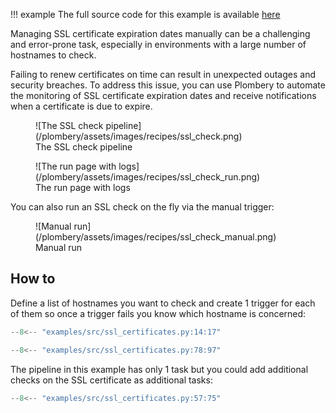 !!! example
    The full source code for this example is available
    [here](https://github.com/lucafaggianelli/plombery/blob/main/examples/src/ssl_certificates.py)

Managing SSL certificate expiration dates manually can be a challenging and error-prone task,
especially in environments with a large number of hostnames to check.

Failing to renew certificates on time can result in unexpected outages and security breaches.
To address this issue, you can use Plombery to automate the monitoring of SSL certificate expiration
dates and receive notifications when a certificate is due to expire.

<figure markdown>
  ![The SSL check pipeline](/plombery/assets/images/recipes/ssl_check.png)
  <figcaption>The SSL check pipeline</figcaption>
</figure>

<figure markdown>
  ![The run page with logs](/plombery/assets/images/recipes/ssl_check_run.png)
  <figcaption>The run page with logs</figcaption>
</figure>

You can also run an SSL check on the fly via the manual trigger:

<figure markdown>
  ![Manual run](/plombery/assets/images/recipes/ssl_check_manual.png)
  <figcaption>Manual run</figcaption>
</figure>

## How to

Define a list of hostnames you want to check and create 1 trigger for each of them so
once a trigger fails you know which hostname is concerned:

```py
--8<-- "examples/src/ssl_certificates.py:14:17"

--8<-- "examples/src/ssl_certificates.py:78:97"
```

The pipeline in this example has only 1 task but you could add additional
checks on the SSL certificate as additional tasks:

```py
--8<-- "examples/src/ssl_certificates.py:57:75"
```


